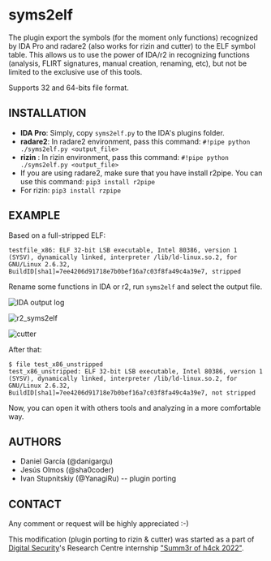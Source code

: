 # syms2elf

The plugin export the symbols (for the moment only functions) recognized by IDA Pro and radare2 (also works for rizin and cutter) to the ELF symbol table. This allows us to use the power of IDA/r2 in recognizing functions (analysis, FLIRT signatures, manual creation, renaming, etc), but not be limited to the exclusive use of this tools.

Supports 32 and 64-bits file format.

## INSTALLATION

  * **IDA Pro**: Simply, copy `syms2elf.py` to the IDA's plugins folder.
  * **radare2**: In radare2 environment, pass this command: `#!pipe python ./syms2elf.py <output_file>`
  *  **rizin** : In rizin environment, pass this command: `#!pipe python ./syms2elf.py <output_file>`
  * If you are using radare2, make sure that you have install r2pipe. You can use this command: `pip3 install r2pipe`
  * For rizin: `pip3 install rzpipe`



## EXAMPLE

Based on a full-stripped ELF:

```$ file test_x86 
testfile_x86: ELF 32-bit LSB executable, Intel 80386, version 1 (SYSV), dynamically linked, interpreter /lib/ld-linux.so.2, for GNU/Linux 2.6.32, BuildID[sha1]=7ee4206d91718e7b0bef16a7c03f8fa49c4a39e7, stripped
```

Rename some functions in IDA or r2, run `syms2elf` and select the output file.

![IDA output log](https://cloud.githubusercontent.com/assets/1675387/13477862/a02aa742-e0ce-11e5-835e-3a0992a3f171.png)

![r2_syms2elf](https://user-images.githubusercontent.com/40752497/181514837-0fe5de8a-29db-4a67-a614-f10a773b5e1c.png)

![cutter](https://user-images.githubusercontent.com/40752497/181536360-f725857c-1893-48c4-ac4a-96288a034b31.png)


After that:

```
$ file test_x86_unstripped 
test_x86_unstripped: ELF 32-bit LSB executable, Intel 80386, version 1 (SYSV), dynamically linked, interpreter /lib/ld-linux.so.2, for GNU/Linux 2.6.32, BuildID[sha1]=7ee4206d91718e7b0bef16a7c03f8fa49c4a39e7, not stripped
```

Now, you can open it with others tools and analyzing in a more comfortable way.

## AUTHORS

  * Daniel García (@danigargu)
  * Jesús Olmos (@sha0coder)
  * Ivan Stupnitskiy (@YanagiRu) -- plugin porting
## CONTACT 

Any comment or request will be highly appreciated :-)

This modification (plugin porting to rizin & cutter) was started as a part of [Digital Security](https://github.com/DSecurity)'s Research Centre internship ["Summ3r of h4ck 2022"](https://dsec.ru/about/vacancies/#internship).
